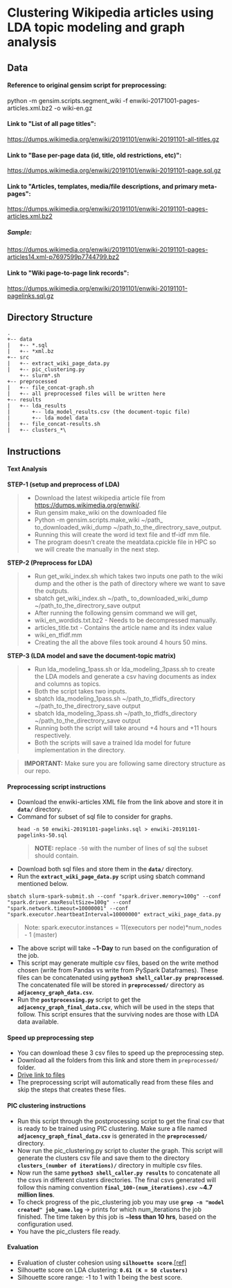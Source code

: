 # Clustering Wikipedia articles using LDA topic modeling and graph analysis

## Data 

#### Reference to original gensim script for preprocessing:
python -m gensim.scripts.segment_wiki -f enwiki-20171001-pages-articles.xml.bz2 -o wiki-en.gz

#### Link to "List of all page titles":
https://dumps.wikimedia.org/enwiki/20191101/enwiki-20191101-all-titles.gz

#### Link to "Base per-page data (id, title, old restrictions, etc)":
https://dumps.wikimedia.org/enwiki/20191101/enwiki-20191101-page.sql.gz

#### Link to "Articles, templates, media/file descriptions, and primary meta-pages":
https://dumps.wikimedia.org/enwiki/20191101/enwiki-20191101-pages-articles.xml.bz2
##### Sample:
https://dumps.wikimedia.org/enwiki/20191101/enwiki-20191101-pages-articles14.xml-p7697599p7744799.bz2

#### Link to "Wiki page-to-page link records":
https://dumps.wikimedia.org/enwiki/20191101/enwiki-20191101-pagelinks.sql.gz

## Directory Structure
```
.
+-- data
|   +-- *.sql
|   +-- *xml.bz
+-- src
|   +-- extract_wiki_page_data.py
|   +-- pic_clustering.py
    +-- slurm*.sh   
+-- preprocessed
|   +-- file_concat-graph.sh
|   +-- all preprocessed files will be written here
+-- results
|   +-- lda_results
|       +-- lda_model_results.csv (the document-topic file)
|       +-- lda model data
|   +-- file_concat-results.sh
|   +-- clusters_*\
```
## Instructions

#### Text Analysis
**STEP-1 (setup and preprocess of LDA)**
> - Download the latest wikipedia article file from https://dumps.wikimedia.org/enwiki/.
> - Run gensim make_wiki on the downloaded file
> - Python -m gensim.scripts.make_wiki ~/path_ to_downloaded_wiki_dump ~/path_to_the_directrory_save_output.
> - Running this will create the word id text file and tf-idf mm file.
> - The program doesn’t create the meatdata.cpickle file in HPC so we will create the manually in the next step.

**STEP-2 (Preprocess for LDA)**
> - Run get_wiki_index.sh which takes two inputs one path to the wiki dump and the other is the path of directory where we want to save      the outputs.
> - sbatch get_wiki_index.sh ~/path_ to_downloaded_wiki_dump ~/path_to_the_directrory_save output  
> - After running the following gensim command we will get,
> - wiki_en_wordids.txt.bz2 - Needs to be decompressed manually.
> - articles_title.txt - Contains the article name and its index value
> - wiki_en_tfidf.mm 
> - Creating the all the above files took around 4 hours 50 mins.

**STEP-3 (LDA model and save the document-topic matrix)**
> - Run lda_modeling_1pass.sh or lda_modeling_3pass.sh to create the LDA models and generate a csv having documents as index and             columns as topics. 
> - Both the script takes two inputs.
> - sbatch lda_modeling_1pass.sh ~/path_to_tfidfs_directory ~/path_to_the_directrory_save output 
> - sbatch lda_modeling_3pass.sh ~/path_to_tfidfs_directory ~/path_to_the_directrory_save output 
> - Running both the script will take around +4 hours and +11 hours respectively.
> - Both the scripts will save a trained lda model for future implementation in the directory.

> **IMPORTANT:** Make sure you are following same directory structure as our repo.
#### Preprocessing script instructions
- Download the enwiki-articles XML file from the link above and store it in **`data/`** directory.
- Command for subset of sql file to consider for graphs.
   ```
  head -n 50 enwiki-20191101-pagelinks.sql > enwiki-20191101-pagelinks-50.sql
  ``` 
  > **NOTE:** replace `-50` with the number of lines of   sql the subset should contain.
- Download both sql files and store them in the **`data/`** directory.
- Run the **`extract_wiki_page_data.py`** script using sbatch command mentioned below.
```
sbatch slurm-spark-submit.sh --conf "spark.driver.memory=100g" --conf "spark.driver.maxResultSize=100g" --conf "spark.network.timeout=10000001" --conf "spark.executor.heartbeatInterval=10000000" extract_wiki_page_data.py
```
> Note: spark.executor.instances = 11(executors per node)*num_nodes - 1 (master)

- The above script will take ~**1-Day** to run based on the configuration of the job.
- This script may generate multiple csv files, based on the write method chosen (write from Pandas vs write from PySpark Dataframes).     These files can be concatenated using **`python3 shell_caller.py preprocessed`**. The concatenated file will be stored in               **`preprocessed/`** directory as **`adjacency_graph_data.csv`**.
- Run the **`postprocessing.py`** script to get the **`adjacency_graph_final_data.csv`**, which will be used in the steps that follow.     This script ensures that the surviving nodes are those with LDA data available.
#### Speed up preprocessing step
- You can download these 3 csv files to speed up the preprocessing step.
- Download all the folders from this link and store them in `preprocessed/` folder.
- [Drive link to files](https://drive.google.com/open?id=1LvizePKdElHm9z6hddXK_GaXzqZLI9lj)
- The preprocessing script will automatically read from these files and skip the steps that creates these files.

#### PIC clustering instructions
- Run this script through the postprocessing script to get the final csv that is ready to be trained using PIC clustering. Make sure a     file named **`adjacency_graph_final_data.csv`** is generated in the **`preprocessed/`** directory.
- Now run the pic_clustering.py script to cluster the graph. This script will generate the clusters csv file and save them to the         directory **`clusters_(number of iterations)/`** directory in multiple csv files.
- Now run the same **`python3 shell_caller.py results`** to concatenate all the csvs in different clusters directories. The final csvs     generated will follow this naming convention **`final_100-(num_iterations).csv`** ~**4.7 million lines**.
- To check progress of the pic_clustering job you may use **`grep -n "model created" job_name.log`** -> prints for which num_iterations   the job finished. The time taken by this job is ~**less than 10 hrs**, based on the configuration used. 
- You have the pic_clusters file ready.

#### Evaluation
- Evaluation of cluster cohesion using **`silhouette score`**.[[ref]](https://en.wikipedia.org/wiki/Silhouette_(clustering))
- Silhouette score on LDA clustering: **`0.61 (K = 50 clusters)`**
- Silhouette score range: -1 to 1 with 1 being the best score.
